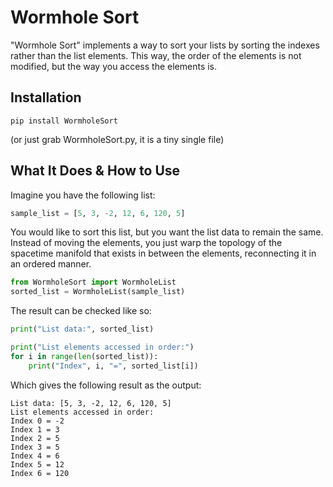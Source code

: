 # Wormhole Sort
"Wormhole Sort" implements a way to sort your lists by sorting the indexes rather than the list elements. This way, the order of the elements is not modified, but the way you access the elements is.

## Installation
```
pip install WormholeSort
```
(or just grab WormholeSort.py, it is a tiny single file)

## What It Does & How to Use
Imagine you have the following list:
```python
sample_list = [5, 3, -2, 12, 6, 120, 5]
```
You would like to sort this list, but you want the list data to remain the same. Instead of moving the elements, you just warp the topology of the spacetime manifold that exists in between the elements, reconnecting it in an ordered manner.
```python
from WormholeSort import WormholeList
sorted_list = WormholeList(sample_list)
```
The result can be checked like so:
```python
print("List data:", sorted_list)

print("List elements accessed in order:")
for i in range(len(sorted_list)):
    print("Index", i, "=", sorted_list[i])
```

Which gives the following result as the output:
```
List data: [5, 3, -2, 12, 6, 120, 5]
List elements accessed in order:
Index 0 = -2
Index 1 = 3
Index 2 = 5
Index 3 = 5
Index 4 = 6
Index 5 = 12
Index 6 = 120
```

